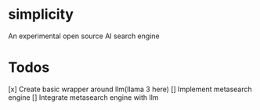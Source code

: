 # simplicity
An experimental open source AI search engine

# Todos
[x] Create basic wrapper around llm(llama 3 here) 
[] Implement metasearch engine
[] Integrate metasearch engine with llm
